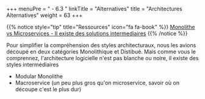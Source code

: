 +++
menuPre = " - 6.3 "
linkTitle = "Alternatives"
title = "Architectures Alternatives"
weight = 63
+++

{{% notice style="tip" title="Ressources" icon="fa fa-book" %}}
[Monolithe vs Microservices - Il existe des solutions intermediaires](https://youtu.be/YwxSPmaW2SQ?t=655)
{{% /notice %}}

Pour simplifier la compréhension des styles architecturaux, nous les avions découpé en deux catégories Monolithique et Distibué. Mais comme vous le comprennez, l'architecture logicielle n'est pas blanche ou noire, il existe des styles intermédiaires

- Modular Monolithe
- Macroservice (un peu plus gros qu'on microservice, savoir où on découpe c'est le plus dur)
